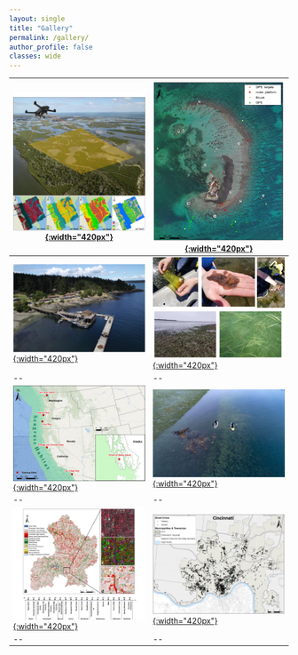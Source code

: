 ```yaml
---
layout: single
title: "Gallery"
permalink: /gallery/
author_profile: false
classes: wide
---
```

[![image](/assets/images/Gallery/dronetraining.jpg){:width="420px"}](https://doi.org/10.3390/drones3030060) | [![image](/assets/images/Gallery/CarrieBow_GPSMap.jpg){:width="420px"}](http://www.citizensciencegis.org/capturing-the-beauty-of-belize-from-above-with-drones-to-support-science-and-discovery-with-smithsonian-marinegeo/) 
--|--
[![image](/assets/images/Gallery/FHL.jpg){:width="420px"}](http://www.citizensciencegis.org/nsf-eelgrass-project-ucf-drone-team-finished-coastal-mapping-with-team-from-uw-and-cornell/)|[![image](/assets/images/Gallery/eelgrass.jpg){:width="420px"}](http://www.citizensciencegis.org/projects/drone-mapping/)
--|--
[![image](/assets/images/Gallery/Training-sites.jpg){:width="420px"}](http://www.citizensciencegis.org/projects/drone-mapping/) | [![image](/assets/images/Gallery/AK_Grass.jpg){:width="420px"}](http://www.citizensciencegis.org/citizen-science-gis-completes-drone-work-in-alaska-the-last-frontier/) 
--|--
[![image](/assets/images/Gallery/Anderson.jpg){:width="420px"}](https://doi.org/10.1016/j.jag.2019.03.010) |[![image](/assets/images/Gallery/Crime.jpg){:width="420px"}](https://doi.org/10.1080/13658816.2020.1737701)
--|--



